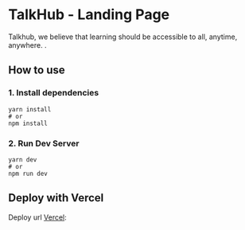 
# TalkHub - Landing Page

Talkhub, we believe that learning should be accessible to all, anytime, anywhere. .
 
## How to use


### 1\. Install dependencies

```
yarn install
# or
npm install
```

### 2\. Run Dev Server

```
yarn dev
# or
npm run dev
```

## Deploy with Vercel

Deploy url [Vercel](https://vercel.com?utm_source=github&utm_medium=readme&utm_campaign=next-example):






